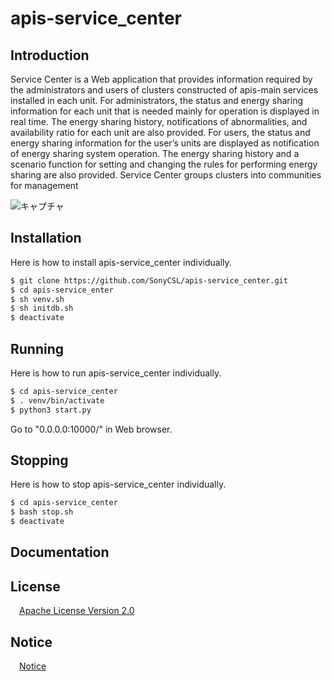 # apis-service_center

## Introduction

Service Center is a Web application that provides information required by the administrators and users of clusters constructed of apis-main services installed in each unit. For administrators, the status and energy sharing information for each unit that is needed mainly for operation is displayed in real time. The energy sharing history, notifications of abnormalities, and availability ratio for each unit are also provided. For users, the status and energy sharing information for the user’s units are displayed as notification of energy sharing system operation. The energy sharing history and a scenario function for setting and changing the rules for performing energy sharing are also provided. Service Center groups clusters into communities for management 

![キャプチャ](https://user-images.githubusercontent.com/71874910/102715154-b3370100-4316-11eb-9367-439522143789.PNG)

## Installation

Here is how to install apis-service_center individually.   

```bash
$ git clone https://github.com/SonyCSL/apis-service_center.git
$ cd apis-service_enter
$ sh venv.sh
$ sh initdb.sh
$ deactivate
```

## Running

Here is how to run apis-service_center individually.  

```bash
$ cd apis-service_center
$ . venv/bin/activate
$ python3 start.py
```
Go to "0.0.0.0:10000/" in Web browser.

## Stopping
Here is how to stop apis-service_center individually.  

```bash
$ cd apis-service_center
$ bash stop.sh
$ deactivate
```

## Documentation

## License
&emsp;[Apache License Version 2.0](https://github.com/SonyCSL/apis-service_center/blob/main/LICENSE)


## Notice
&emsp;[Notice](https://github.com/SonyCSL/apis-service_center/blob/main/NOTICE.md)

